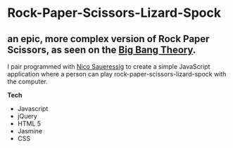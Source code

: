 Rock-Paper-Scissors-Lizard-Spock
===
an epic, more complex version of Rock Paper Scissors, as seen on the [Big Bang Theory].
---
	
I pair programmed with [Nico Saueressig] to create a simple JavaScript application where a person can play rock-paper-scissors-lizard-spock with the computer.

**Tech**

* Javascript
* jQuery
* HTML 5
* Jasmine
* CSS

[Big Bang Theory]:https://www.youtube.com/watch?v=iapcKVn7DdY
[Nico Saueressig]: https://github.com/NicoSa